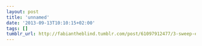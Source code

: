 ```yaml
---
layout: post
title: 'unnamed'
date: '2013-09-13T10:10:15+02:00'
tags: []
tumblr_url: http://fabiantheblind.tumblr.com/post/61097912477/3-sweep-extracting-editable-objects-from-a-single
---
```

